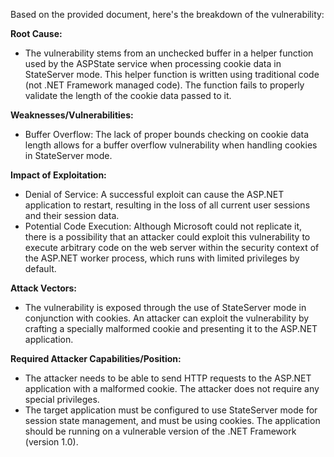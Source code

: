 Based on the provided document, here's the breakdown of the vulnerability:

**Root Cause:**
- The vulnerability stems from an unchecked buffer in a helper function used by the ASPState service when processing cookie data in StateServer mode. This helper function is written using traditional code (not .NET Framework managed code). The function fails to properly validate the length of the cookie data passed to it.

**Weaknesses/Vulnerabilities:**
- Buffer Overflow: The lack of proper bounds checking on cookie data length allows for a buffer overflow vulnerability when handling cookies in StateServer mode.

**Impact of Exploitation:**
- Denial of Service: A successful exploit can cause the ASP.NET application to restart, resulting in the loss of all current user sessions and their session data.
- Potential Code Execution: Although Microsoft could not replicate it, there is a possibility that an attacker could exploit this vulnerability to execute arbitrary code on the web server within the security context of the ASP.NET worker process, which runs with limited privileges by default.

**Attack Vectors:**
- The vulnerability is exposed through the use of StateServer mode in conjunction with cookies. An attacker can exploit the vulnerability by crafting a specially malformed cookie and presenting it to the ASP.NET application.

**Required Attacker Capabilities/Position:**
- The attacker needs to be able to send HTTP requests to the ASP.NET application with a malformed cookie. The attacker does not require any special privileges.
- The target application must be configured to use StateServer mode for session state management, and must be using cookies. The application should be running on a vulnerable version of the .NET Framework (version 1.0).